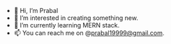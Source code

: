 - 👋 Hi, I’m Prabal
- 👀 I’m interested in creating something new.
- 🌱 I’m currently learning MERN stack.
- 📫 You can reach me on @prabal19999@gmail.com.

<!---
RationalPrabal/RationalPrabal is a ✨ special ✨ repository because its `README.md` (this file) appears on your GitHub profile.
You can click the Preview link to take a look at your changes.
--->
